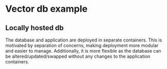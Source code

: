 # Vector db example

## Locally hosted db

The database and application are deployed in separate containers. This is motivated by separation of concerns, making deployment more modular and easier to manage. Additionally, it is more flexible as the database can be altered/updated/swapped without any changes to the application containers.
